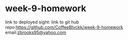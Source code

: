 # week-9-homework
link to deployed sight:
link to git hub repo:https://github.com/CoffeeBlvckk/week-9-homework
email:zbrooks95@yahoo.com